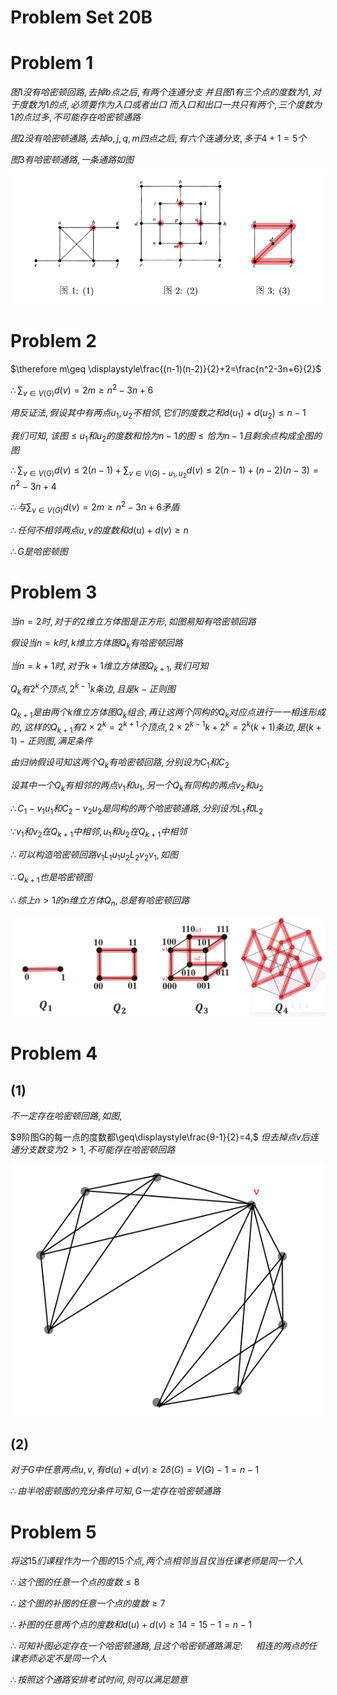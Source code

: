 # Problem Set 20B

# Problem 1

$图1没有哈密顿回路, 去掉b点之后, 有两个连通分支$
$并且图1有三个点的度数为1, 对于度数为1的点, 必须要作为入口或者出口$
$而入口和出口一共只有两个, 三个度数为1的点过多, 不可能存在哈密顿通路$

$图2没有哈密顿通路, 去掉o,j,q,m四点之后, 有六个连通分支, 多于4+1=5个$

$图3有哈密顿通路, 一条通路如图$

![](./image/2020-12-28-15-34-25.png)


# Problem 2

$\therefore m\geq \displaystyle\frac{(n-1)(n-2)}{2}+2=\frac{n^2-3n+6}{2}$

$\therefore\displaystyle\sum_{v\in V(G)}d(v)=2m\geq n^2-3n+6$

$用反证法, 假设其中有两点u_1,u_2不相邻,它们的度数之和d(u_1)+d(u_2)\leq n-1$

$我们可知,$
$该图\leq u_1和u_2的度数和恰为n-1的图\leq 恰为n-1且剩余点构成全图的图$

$\therefore\displaystyle\sum_{v\in V(G)} d(v)\leq 2(n-1)+\sum_{v\in V(G)-u_1,u_2}d(v)\leq2(n-1)+(n-2)(n-3)=n^2-3n+4$

$\therefore 与\displaystyle\sum_{v\in V(G)}d(v)=2m\geq n^2-3n+6矛盾$

$\therefore 任何不相邻两点u,v的度数和d(u)+d(v)\geq n$

$\therefore G是哈密顿图$


# Problem 3

$当n=2时, 对于的2维立方体图是正方形, 如图易知有哈密顿回路$

$假设当n=k时, k维立方体图Q_k有哈密顿回路$

$当n=k+1时, 对于k+1维立方体图Q_{k+1}, 我们可知$

$Q_k有2^k个顶点, 2^{k-1}k条边, 且是k-正则图$

$Q_{k+1}是由两个k维立方体图Q_k组合,再让这两个同构的Q_k对应点进行一一相连形成的,$
$这样的Q_{k+1}有2\times 2^k=2^{k+1}个顶点, 2\times 2^{k-1}k+2^k=2^k(k+1)条边,是(k+1)-正则图, 满足条件$

$由归纳假设可知这两个Q_k有哈密顿回路, 分别设为C_1和C_2$

$设其中一个Q_k有相邻的两点v_1和u_1, 另一个Q_k有同构的两点v_2和u_2$

$\therefore C_1-v_1u_1和C_2-v_2u_2是同构的两个哈密顿通路, 分别设为L_1和L_2$

$\because v_1和v_2在Q_{k+1}中相邻, u_1和u_2在Q_{k+1}中相邻$

$\therefore 可以构造哈密顿回路v_1L_1u_1u_2L_2v_2v_1, 如图$

$\therefore Q_{k+1}也是哈密顿图$

$\therefore 综上n>1的n维立方体Q_n, 总是有哈密顿回路$

![](./image/2020-12-28-17-21-25.png)


# Problem 4

## (1)

$不一定存在哈密顿回路, 如图,$

$9阶图G的每一点的度数都\geq\displaystyle\frac{9-1}{2}=4,$
$但去掉点v后连通分支数变为2>1, 不可能存在哈密顿回路$

![](./image/2020-12-28-19-52-04.png)

## (2)

$对于G中任意两点u,v, 有d(u)+d(v)\geq 2\delta(G)=V(G)-1=n-1$

$\therefore 由半哈密顿图的充分条件可知, G一定存在哈密顿通路$


# Problem 5

$将这15们课程作为一个图的15个点, 两个点相邻当且仅当任课老师是同一个人$

$\therefore 这个图的任意一个点的度数\leq 8$

$\therefore 这个图的补图的任意一个点的度数\geq 7$

$\therefore 补图的任意两个点的度数和d(u)+d(v)\geq 14=15-1=n-1$

$\therefore 可知补图必定存在一个哈密顿通路, 且这个哈密顿通路满足:$
$\quad 相连的两点的任课老师必定不是同一个人$

$\therefore 按照这个通路安排考试时间, 则可以满足题意$